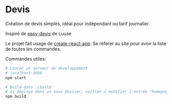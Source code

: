 # Devis

Création de devis simples, idéal pour indépendant ou tarif journalier.

Inspiré de [easy-devis](https://gitlab.com/Luuse/Luuse.organisation/easy-devis) de Luuse

Le projet fait usage de [create-react-app](https://create-react-app.dev/docs/available-scripts). Se référer au site pour avoir la liste de toutes les commandes.

Commandes utiles:

```sh
# Lancer un serveur de développement
# localhost:3000
npm start

# Build dans ./build
# si déployé dans un sous dossier, veiller à modifier l'entrée "homepage" dans le fichier package.json
npm build
```
